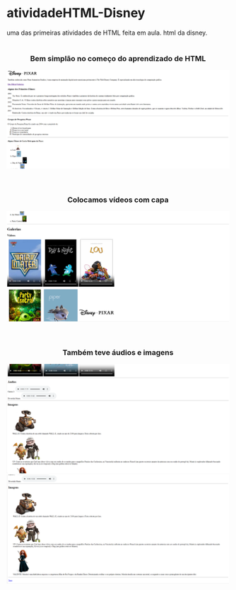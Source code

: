 # atividadeHTML-Disney
uma das primeiras atividades de HTML feita em aula. html da disney.
<br><br>
<div align="center">
  <h3>Bem simplão no começo do aprendizado de HTML</h3>
  <img src="ImagensGit/1.png">
</div>
<br><br>
<div align="center">
  <h3>Colocamos vídeos com capa</h3>
  <img src="ImagensGit/2.png">
</div>
<br><br>
<div align="center">
  <h3>Também teve áudios e imagens</h3>
  <img src="ImagensGit/3.png"><img src="ImagensGit/4.png">
</div>
<br><br>
